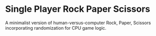 # Single Player Rock Paper Scissors
A minimalist version of human-versus-computer Rock, Paper, Scissors incorporating randomization for CPU game logic.
